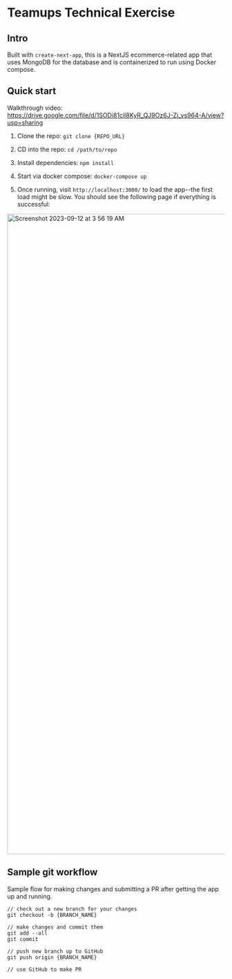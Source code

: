 # Teamups Technical Exercise

## Intro
Built with `create-next-app`, this is a NextJS ecommerce-related app that uses MongoDB for the database and is containerized to run using Docker compose.

## Quick start

Walkthrough video: https://drive.google.com/file/d/1SODi81ciI8KyR_QJ9Oz6J-Zj_ys964-A/view?usp=sharing

1. Clone the repo: `git clone {REPO_URL}`

2. CD into the repo: `cd /path/to/repo`

3. Install dependencies: `npm install`

4. Start via docker compose: `docker-compose up`

5. Once running, visit `http://localhost:3000/` to load the app--the first load might be slow. You should see the following page if everything is successful:
<img width="1483" alt="Screenshot 2023-09-12 at 3 56 19 AM" src="https://github.com/teamups-inc/learn-corp-base-tech-exercise-2023/assets/24460948/3ebe9307-ef5d-4049-bcad-c96559ec4e3b">

## Sample git workflow
Sample flow for making changes and submitting a PR after getting the app up and running.
```
// check out a new branch for your changes
git checkout -b {BRANCH_NAME}

// make changes and commit them
git add --all
git commit

// push new branch up to GitHub
git push origin {BRANCH_NAME}

// use GitHub to make PR
```
